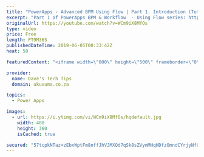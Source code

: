```yaml
---
title: "PowerApps - Advanced BPM Using Flow | Part 1. Introduction (Tutorial)"
excerpt: "Part 1 of PowerApps BPM & Workflow  - Using Flow series: https://www.youtube.com/playlist?list=PLxhCbU5zMGwslg6Xc40eNaSI_vKV83ugL  In this video, we will go through the basics of BPM and give a high-level overview of what could be achieved with this method of using PowerApps and Flow.  If you have any"
originalUrl: https://youtube.com/watch?v=WCm9iX8MfOs
type: video
price: Free
length: PT9M36S
publishedDateTime: 2019-06-05T00:33:42Z
heat: 50

featuredContent: "<iframe width=\"800\" height=\"500\" frameborder=\"0\" src=\"https://www.youtube.com/embed/WCm9iX8MfOs\" allow=\"accelerometer; autoplay; encrypted-media; gyroscope; picture-in-picture\" allowfullscreen></iframe>"

provider:
  name: Dave's Tech Tips
  domain: ukuvuma.co.za

topics:
  - Power Apps

images:
  - url: https://i.ytimg.com/vi/WCm9iX8MfOs/hqdefault.jpg
    width: 480
    height: 360
    isCached: true

secured: "57tcpkNTaz+zEbxWptFm8nffJhVJMXQd7qSk8sZVymMHqHDfzOmndCYrjyNfUcjuqBbohaqu1XeNuRBg84NI4ipscG2cYXBR7AOWKZHeKu8DsNxmA5CMycjH/GhJyZL1bx/FcSJRIUnFiLtCkZSCiRcHftvc/G3uhJwrbx9CIAioOMEbwlrx6Fx2+Opjj27w2xi9Ty2nle6ViYU0YKkIuET6Bb1rHnFnCWH6mmENjCM/7au4WP4b6Ij7WA+AWY2t6yOIk+Dq4EcRFm4gHSZhkFS862wnu4daf05sEM/bCaIYL2lKKNQTnBo1yzp+hkp34fwGLujyKYp7KyUyN+5ybsfYtHoYsje2LZvx8C3uK7LSIpdeCvFl9fltEBBTq0cVmTYcotGdiQmTkIjboz/5eyymCCijtyuE20mv6x06orU=;RU2W1Ge19zseHVfeQEU7DA=="
---
```


